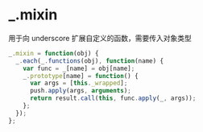 # _.mixin

用于向 underscore 扩展自定义的函数，需要传入对象类型

```js
_.mixin = function(obj) {
  _.each(_.functions(obj), function(name) {
    var func = _[name] = obj[name];
    _.prototype[name] = function() {
      var args = [this._wrapped];
      push.apply(args, arguments);
      return result.call(this, func.apply(_, args));
    };
  });
};
```